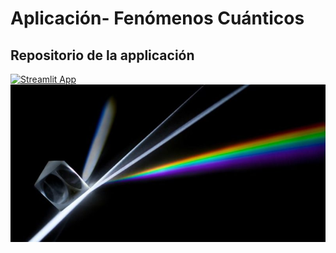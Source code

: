# Aplicación- Fenómenos Cuánticos
## Repositorio de la applicación
[![Streamlit App](https://static.streamlit.io/badges/streamlit_badge_black_white.svg)](https://share.streamlit.io/superplanck/prueba/main/Prueba.py)
![](imagenreadme.jpg)
